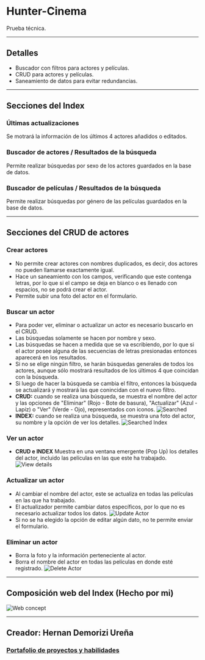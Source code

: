 # Hunter-Cinema
Prueba técnica. 
___
## Detalles
* Buscador con filtros para actores y películas. 
* CRUD para actores y películas. 
* Saneamiento de datos para evitar redundancias. 
___
## Secciones del Index
### **Últimas actualizaciones**
Se motrará la información de los últimos 4 actores añadidos o editados.
### **Buscador de actores / Resultados de la búsqueda**
Permite realizar búsquedas por sexo de los actores guardados en la base de datos.
### **Buscador de películas / Resultados de la búsqueda**
Permite realizar búsquedas por género de las películas guardados en la base de datos.
___
## Secciones del CRUD de actores
### **Crear actores**
* No permite crear actores con nombres duplicados, es decir, dos actores no pueden llamarse exactamente igual.
* Hace un saneamiento con los campos, verificando que este contenga letras, por lo que si el campo se deja en blanco o es llenado con espacios, no se podrá crear el actor.
* Permite subir una foto del actor en el formulario.
### **Buscar un actor**
* Para poder ver, eliminar o actualizar un actor es necesario buscarlo en el CRUD.
* Las búsquedas solamente se hacen por nombre y sexo.
* Las búsquedas se hacen a medida que se va escribiendo, por lo que si el actor posee alguna de las secuencias de letras presionadas entonces aparecerá en los resultados.
* Si no se elige ningún filtro, se harán búsquedas generales de todos los actores, aunque sólo mostrará resultados de los últimos 4 que coincidan con la búsqueda.
* Si luego de hacer la búsqueda se cambia el filtro, entonces la búsqueda se actualizará y mostrará las que conincidan con el nuevo filtro.
* **CRUD:** cuando se realiza una búsqueda, se muestra el nombre del actor y las opciones de "Eliminar" (Rojo - Bote de basura), "Actualizar" (Azul - Lapíz) o "Ver" (Verde - Ojo), representados con iconos.
![Searched](./web-concept/searched.jpg "Resultados de la búsqueda en el CRUD")
* **INDEX:** cuando se realiza una búsqueda, se muestra una foto del actor, su nombre y la opción de ver los detalles.
![Searched Index](./web-concept/searched-index.jpg "Resultados de la búsqueda en el INDEX")
### **Ver un actor**
* **CRUD e INDEX** Muestra en una ventana emergente (Pop Up) los detalles del actor, incluido las películas en las que este ha trabajado.
![View details](./web-concept/view-details.jpg "Detalles del actor")
### **Actualizar un actor**
* Al cambiar el nombre del actor, este se actualiza en todas las películas en las que ha trabajado. 
* El actualizador permite cambiar datos específicos, por lo que no es necesario actualizar todos los datos.
![Update Actor](./web-concept/updater.jpg "Actualizar un actor")
* Si no se ha elegido la opción de editar algún dato, no te permite enviar el formulario.
### **Eliminar un actor**
* Borra la foto y la información perteneciente al actor.
* Borra el nombre del actor en todas las películas en donde esté registrado.
![Delete Actor](./web-concept/delete-actor.jpg "Composición web")
___
## Composición web del Index (Hecho por mi)
![Web concept](./web-concept/web-concept.png "Composición web")
___
## Creador: Hernan Demorizi Ureña
### [Portafolio de proyectos y habilidades](https://hernanreiq.github.io/portafolio/)